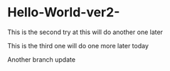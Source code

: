# Hello-World-ver2-

This is the second try at this will do another one later

This is the third one will do one more later today

Another branch update
